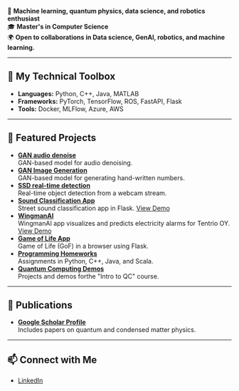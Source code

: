 
🚀 **Machine learning, quantum physics, data science, and robotics enthusiast**  
🎓 **Master's in Computer Science**  
🌍 **Open to collaborations in Data science, GenAI, robotics, and machine learning.**

---

## 🔧 My Technical Toolbox
- **Languages:** Python, C++, Java, MATLAB  
- **Frameworks:** PyTorch, TensorFlow, ROS, FastAPI, Flask  
- **Tools:** Docker, MLFlow, Azure, AWS  

---

## 🌟 Featured Projects
- [**GAN audio denoise**](https://github.com/msilaev/GAN-audio-denoise)  
  GAN-based model for audio denoising.
- [**GAN Image Generation**](https://github.com/msilaev/GAN-MNIST)  
  GAN-based model for generating hand-written numbers.
- [**SSD real-time detection**](https://github.com/msilaev/SSD300-realtime)    
  Real-time object detection from a webcam stream.
- [**Sound Classification App**](https://github.com/msilaev/sound-recognition-app-bus-car-tram)  
  Street sound classification app in Flask.
  [View Demo](demos/Ex3Task3Screenshot2.jpg)
- [**WingmanAI**](https://github.com/markkukippola/wingmanAI)    
  WingmanAI app visualizes and predicts electricity alarms for Tentrio OY.     
  [View Demo](demos/G04-FinalPresentation-Spring2024.pdf)
- [**Game of Life App**](https://github.com/msilaev/flask_deploy_example)  
  Game of Life (GoF) in a browser using Flask.
- [**Programming Homeworks**](https://github.com/msilaev/Programming-Course-Projects)  
  Assignments in Python, C++, Java, and Scala.
- [**Quantum Computing Demos**](https://github.com/msilaev/qiskit)  
  Projects and demos forthe  "Intro to QC" course.

---

## 🌟 Publications
- [**Google Scholar Profile**](https://scholar.google.com/citations?user=PMj0KZIAAAAJ&hl=ru)  
  Includes papers on quantum and condensed matter physics.

---


## 📫 Connect with Me
- [LinkedIn](https://www.linkedin.com/in/mike-silaev-1b7b1678/)  
